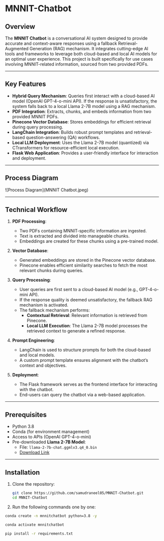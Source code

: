 # MNNIT-Chatbot

## Overview

The **MNNIT Chatbot** is a conversational AI system designed to provide accurate and context-aware responses using a fallback Retrieval-Augmented Generation (RAG) mechanism. It integrates cutting-edge AI tools and frameworks to leverage both cloud-based and local AI models for an optimal user experience. This project is built specifically for use cases involving MNNIT-related information, sourced from two provided PDFs.

---

## Key Features

- **Hybrid Query Mechanism**: Queries first interact with a cloud-based AI model (OpenAI GPT-4-o-mini API). If the response is unsatisfactory, the system falls back to a local Llama 2-7B model using a RAG mechanism.
- **PDF Integration**: Extracts, chunks, and embeds information from two provided MNNIT PDFs.
- **Pinecone Vector Database**: Stores embeddings for efficient retrieval during query processing.
- **LangChain Integration**: Builds robust prompt templates and retrieval-based question-answering (QA) workflows.
- **Local LLM Deployment**: Uses the Llama 2-7B model (quantized) via CTransformers for resource-efficient local execution.
- **Flask Web Application**: Provides a user-friendly interface for interaction and deployment.

---

## Process Diagram
![Process Diagram](MNNIT Chatbot.jpeg)

---

## Technical Workflow

1. **PDF Processing**:
   - Two PDFs containing MNNIT-specific information are ingested.
   - Text is extracted and divided into manageable chunks.
   - Embeddings are created for these chunks using a pre-trained model.

2. **Vector Database**:
   - Generated embeddings are stored in the Pinecone vector database.
   - Pinecone enables efficient similarity searches to fetch the most relevant chunks during queries.

3. **Query Processing**:
   - User queries are first sent to a cloud-based AI model (e.g., GPT-4-o-mini API).
   - If the response quality is deemed unsatisfactory, the fallback RAG mechanism is activated.
   - The fallback mechanism performs:
     - **Contextual Retrieval**: Relevant information is retrieved from Pinecone.
     - **Local LLM Execution**: The Llama 2-7B model processes the retrieved context to generate a refined response.

4. **Prompt Engineering**:
   - LangChain is used to structure prompts for both the cloud-based and local models.
   - A custom prompt template ensures alignment with the chatbot’s context and objectives.

5. **Deployment**:
   - The Flask framework serves as the frontend interface for interacting with the chatbot.
   - End-users can query the chatbot via a web-based application.

---

## Prerequisites

- Python 3.8
- Conda (for environment management)
- Access to APIs (OpenAI GPT-4-o-mini)
- Pre-downloaded **Llama 2-7B Model**: 
  - File: `llama-2-7b-chat.ggmlv3.q4_0.bin`
  - [Download Link](https://huggingface.co/TheBloke/Llama-2-7B-Chat-GGML/tree/main)

---

## Installation

1. Clone the repository:
   ```bash
   git clone https://github.com/samudraneel05/MNNIT-Chatbot.git
   cd MNNIT-Chatbot
2. Run the following commands one by one:
```bash
conda create -n mnnitchatbot python=3.8 -y
```

```bash
conda activate mnnitchatbot
```

```bash
pip install -r requirements.txt
```
